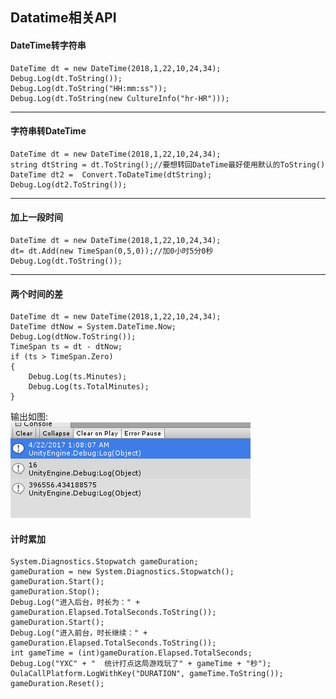 ## Datatime相关API   ##
####  DateTime转字符串 ####

    DateTime dt = new DateTime(2018,1,22,10,24,34);
    Debug.Log(dt.ToString());
    Debug.Log(dt.ToString("HH:mm:ss"));
    Debug.Log(dt.ToString(new CultureInfo("hr-HR")));  

---
#### 字符串转DateTime ####

    DateTime dt = new DateTime(2018,1,22,10,24,34);
    string dtString = dt.ToString();//要想转回DateTime最好使用默认的ToString()
    DateTime dt2 =  Convert.ToDateTime(dtString);
    Debug.Log(dt2.ToString());

---
#### 加上一段时间 ####
    DateTime dt = new DateTime(2018,1,22,10,24,34);
    dt= dt.Add(new TimeSpan(0,5,0));//加0小时5分0秒
    Debug.Log(dt.ToString());

---
#### 两个时间的差 ####
    DateTime dt = new DateTime(2018,1,22,10,24,34);
    DateTime dtNow = System.DateTime.Now;
    Debug.Log(dtNow.ToString());
    TimeSpan ts = dt - dtNow;
    if (ts > TimeSpan.Zero)
    {
        Debug.Log(ts.Minutes);
        Debug.Log(ts.TotalMinutes);
    }
输出如图:  
![](picture/pic1.png)

#### 计时累加
	System.Diagnostics.Stopwatch gameDuration;
	gameDuration = new System.Diagnostics.Stopwatch();
	gameDuration.Start();
	gameDuration.Stop();
	Debug.Log("进入后台，时长为：" + gameDuration.Elapsed.TotalSeconds.ToString());
	gameDuration.Start();
	Debug.Log("进入前台，时长继续：" + gameDuration.Elapsed.TotalSeconds.ToString());
	int gameTime = (int)gameDuration.Elapsed.TotalSeconds;
	Debug.Log("YXC" + "  统计打点这局游戏玩了" + gameTime + "秒");
	OulaCallPlatform.LogWithKey("DURATION", gameTime.ToString());
	gameDuration.Reset();